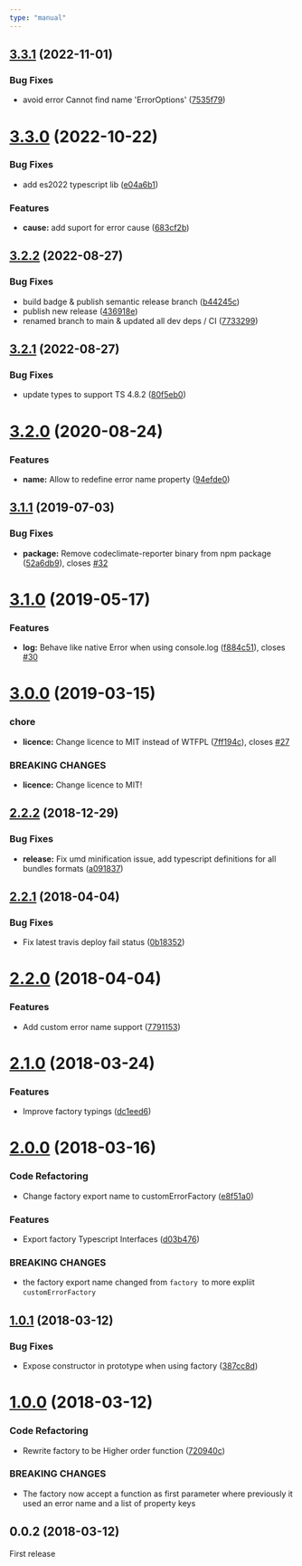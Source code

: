 ```yaml
---
type: "manual"
---
```


## [3.3.1](https://github.com/adriengibrat/ts-custom-error/compare/v3.3.0...v3.3.1) (2022-11-01)


### Bug Fixes

* avoid error Cannot find name 'ErrorOptions' ([7535f79](https://github.com/adriengibrat/ts-custom-error/commit/7535f79f3ad8e0554a1f6062bb62e11e245ea792))

# [3.3.0](https://github.com/adriengibrat/ts-custom-error/compare/v3.2.2...v3.3.0) (2022-10-22)


### Bug Fixes

* add es2022 typescript lib ([e04a6b1](https://github.com/adriengibrat/ts-custom-error/commit/e04a6b1ef9870b731144670fbde5a83a5b3959c6))


### Features

* **cause:** add suport for error cause ([683cf2b](https://github.com/adriengibrat/ts-custom-error/commit/683cf2bbc84f773a50dbacfe12477db13cdb6b2b))

## [3.2.2](https://github.com/adriengibrat/ts-custom-error/compare/v3.2.1...v3.2.2) (2022-08-27)


### Bug Fixes

* build badge & publish semantic release branch ([b44245c](https://github.com/adriengibrat/ts-custom-error/commit/b44245ccd5fb90eb44a3d99d47080da600d67714))
* publish new release ([436918e](https://github.com/adriengibrat/ts-custom-error/commit/436918e1d6d333c15da48ffd45aa22b37e213464))
* renamed branch to main & updated all dev deps / CI ([7733299](https://github.com/adriengibrat/ts-custom-error/commit/773329995ac394f42199c3fcef6f5a44ad886881))

## [3.2.1](https://github.com/adriengibrat/ts-custom-error/compare/v3.2.0...v3.2.1) (2022-08-27)


### Bug Fixes

* update types to support TS 4.8.2 ([80f5eb0](https://github.com/adriengibrat/ts-custom-error/commit/80f5eb08a1786ac397d6b7dd27e586e386dbe1ef))

# [3.2.0](https://github.com/adriengibrat/ts-custom-error/compare/v3.1.1...v3.2.0) (2020-08-24)


### Features

* **name:** Allow to redefine error name property ([94efde0](https://github.com/adriengibrat/ts-custom-error/commit/94efde0a70b62eea191bc9ff204b43101f367da8))

## [3.1.1](https://github.com/adriengibrat/ts-custom-error/compare/v3.1.0...v3.1.1) (2019-07-03)


### Bug Fixes

* **package:** Remove codeclimate-reporter binary from npm package ([52a6db9](https://github.com/adriengibrat/ts-custom-error/commit/52a6db9)), closes [#32](https://github.com/adriengibrat/ts-custom-error/issues/32)

# [3.1.0](https://github.com/adriengibrat/ts-custom-error/compare/v3.0.0...v3.1.0) (2019-05-17)


### Features

* **log:** Behave like native Error when using console.log ([f884c51](https://github.com/adriengibrat/ts-custom-error/commit/f884c51)), closes [#30](https://github.com/adriengibrat/ts-custom-error/issues/30)

# [3.0.0](https://github.com/adriengibrat/ts-custom-error/compare/v2.2.2...v3.0.0) (2019-03-15)


### chore

* **licence:** Change licence to MIT instead of WTFPL ([7ff194c](https://github.com/adriengibrat/ts-custom-error/commit/7ff194c)), closes [#27](https://github.com/adriengibrat/ts-custom-error/issues/27)


### BREAKING CHANGES

* **licence:** Change licence to MIT!

## [2.2.2](https://github.com/adriengibrat/ts-custom-error/compare/v2.2.1...v2.2.2) (2018-12-29)


### Bug Fixes

* **release:** Fix umd minification issue, add typescript definitions for all bundles formats ([a091837](https://github.com/adriengibrat/ts-custom-error/commit/a091837))

<a name="2.2.1"></a>
## [2.2.1](https://github.com/adriengibrat/ts-custom-error/compare/v2.2.0...v2.2.1) (2018-04-04)


### Bug Fixes

* Fix latest travis deploy fail status ([0b18352](https://github.com/adriengibrat/ts-custom-error/commit/0b18352))

<a name="2.2.0"></a>
# [2.2.0](https://github.com/adriengibrat/ts-custom-error/compare/v2.1.0...v2.2.0) (2018-04-04)


### Features

* Add custom error name support ([7791153](https://github.com/adriengibrat/ts-custom-error/commit/7791153))

<a name="2.1.0"></a>
# [2.1.0](https://github.com/adriengibrat/ts-custom-error/compare/v2.0.0...v2.1.0) (2018-03-24)


### Features

* Improve factory typings ([dc1eed6](https://github.com/adriengibrat/ts-custom-error/commit/dc1eed6))



<a name="2.0.0"></a>
# [2.0.0](https://github.com/adriengibrat/ts-custom-error/compare/v1.0.1...v2.0.0) (2018-03-16)


### Code Refactoring

* Change factory export name to customErrorFactory ([e8f51a0](https://github.com/adriengibrat/ts-custom-error/commit/e8f51a0))


### Features

* Export factory Typescript Interfaces ([d03b476](https://github.com/adriengibrat/ts-custom-error/commit/d03b476))


### BREAKING CHANGES

* the factory export name changed from `factory `to more expliit `customErrorFactory`



<a name="1.0.1"></a>
## [1.0.1](https://github.com/adriengibrat/ts-custom-error/compare/v1.0.0...v1.0.1) (2018-03-12)


### Bug Fixes

* Expose constructor in prototype when using factory ([387cc8d](https://github.com/adriengibrat/ts-custom-error/commit/387cc8d))



<a name="1.0.0"></a>
# [1.0.0](https://github.com/adriengibrat/ts-custom-error/compare/v0.0.2...v1.0.0) (2018-03-12)


### Code Refactoring

* Rewrite factory to be Higher order function ([720940c](https://github.com/adriengibrat/ts-custom-error/commit/720940c))

### BREAKING CHANGES

* The factory now accept a function as first parameter where previously it used an error name and a list of property keys



<a name="0.0.2"></a>
## 0.0.2 (2018-03-12)

First release

